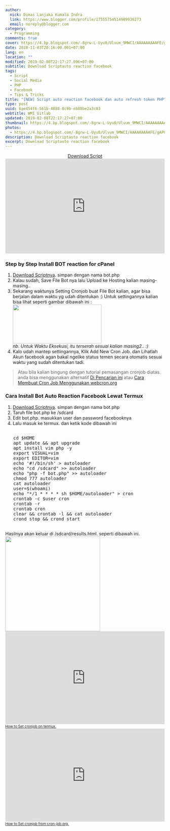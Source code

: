 ```yaml
---
author:
  nick: Dimas Lanjaka Kumala Indra
  link: https://www.blogger.com/profile/17555754514989936273
  email: noreply@blogger.com
category:
  - Programming
comments: true
cover: https://4.bp.blogspot.com/-8grw-L-Uyu0/Ulvum_9MWCI/AAAAAAAAAFE/gAP0SrSBdWE/s280/cp.png
date: 2018-11-03T20:16:00.001+07:00
lang: en
location: ""
modified: 2019-02-08T22:17:27.096+07:00
subtitle: Download Scriptauto reaction facebook
tags:
  - Script
  - Social Media
  - PHP
  - Facebook
  - Tips & Tricks
title: "[NEW] Script auto reaction facebook dan auto refresh token PHP"
type: post
uuid: 6ae454f6-561b-4888-8c9b-eb88be2a3c03
webtitle: WMI Gitlab
updated: 2019-02-08T22:17:27+07:00
thumbnail: https://4.bp.blogspot.com/-8grw-L-Uyu0/Ulvum_9MWCI/AAAAAAAAAFE/gAP0SrSBdWE/s280/cp.png
photos:
  - https://4.bp.blogspot.com/-8grw-L-Uyu0/Ulvum_9MWCI/AAAAAAAAAFE/gAP0SrSBdWE/s280/cp.png
description: Download Scriptauto reaction facebook
excerpt: Download Scriptauto reaction facebook
---
```


<div class="">   <center><a href="https://pastebin.com/b0Q8JkH5" class="w3-btn w3-green" rel="noopener noreferer nofollow">Download Script</a></center><iframe src="https://pastebin.com/raw/b0Q8JkH5" frameborder="0" width="100%" height="300px">auto reaction facebook</iframe>  </div>  <div>   <h3>Step by Step Install BOT reaction for <strong>cPanel</strong></h3>   <ol><li><a href="https://pastebin.com/b0Q8JkH5" class="w3-text-green" rel="noopener noreferer nofollow">Download Scriptnya</a>. simpan dengan nama bot.php</li>   <li>Kalau sudah, Save File Bot nya lalu Upload ke Hosting kalian masing-masing.. </li>   <li>Sekarang waktunya Setting Cronjob buat File Bot kalian, agar bisa berjalan dalam waktu yg udah ditentukan :) Untuk settingannya kalian bisa lihat seperti gambar dibawah ini :</li>   <div>     <img border="0" height="123" src="https://4.bp.blogspot.com/-8grw-L-Uyu0/Ulvum_9MWCI/AAAAAAAAAFE/gAP0SrSBdWE/s280/cp.png" width="280">   </div>   <div>    <em>nb. Untuk Waktu Eksekusi, itu terserah sesuai kalian masing2.. :)</em>   </div>   <li>Kalo udah mantep settingannya, Klik Add New Cron Job. dan Lihatlah Akun facebook agan bakal ngelike status temen secara otomatis sesuai waktu yang sudah ditentukan tadi.</li>   </ol>   <blockquote>Atau bila kalian bingung dengan tutorial pemasangan cronjob diatas. anda bisa menggunakan alternatif <a href="https://cse.google.com/cse?cof=FORID:0&amp;cx=partner-pub-7975270895217217:8541237564&amp;q=cronjob" class="w3-text-red" rel="noopener noreferer nofollow">Di Pencarian ini</a> atau <a href="https://web-manajemen.blogspot.com/2018/11/cara-membuat-cron-job-menggunakan.html">Cara Membuat Cron Job Menggunakan webcron.org</a></blockquote>  </div>  <div>   <h3>Cara Install Bot Auto Reaction Facebook Lewat Termux</h3>   <ol>    <li>     <a href="https://pastebin.com/b0Q8JkH5" class="w3-text-green" rel="noopener noreferer nofollow">Download Scriptnya</a>. simpan dengan nama bot.php     </li>    <li>Taruh file bot.php ke /sdcard</li>    <li>Edit bot.php. masukkan user dan password facebooknya</li>    <li>Lalu masuk ke termux. dan ketik kode dibawah ini</li>   </ol>   <pre><br>   cd $HOME<br>   apt update &amp;&amp; apt upgrade<br>   apt install vim php -y<br>   export VISUAL=vim<br>   export EDITOR=vim<br>   echo '#!/bin/sh' &gt; autoloader<br>   echo "cd /sdcard" &gt;&gt; autoloader<br>   echo "php -f bot.php" &gt;&gt; autoloader<br>   chmod 777 autoloader<br>   cat autoloader<br>   user=$(whoami)<br>   echo "*/1 * * * * sh $HOME/autoloader" &gt; cron<br>   crontab -c $user cron<br>   crontab -r<br>   crontab cron<br>   clear &amp;&amp; crontab -l &amp;&amp; cat autoloader<br>   crond stop &amp;&amp; crond start<br>   </pre>   Hasilnya akan keluar di /sdcard/results.html. seperti dibawah ini.     <div class="w3-center">    <img src="https://res.cloudinary.com/dimaslanjaka/image/fetch/https://imgdb.net/images/4306.jpg" class="w3-center" width="300" height="300">    </div>  </div> <iframe width="100%" height="294" src="https://www.youtube.com/embed/-ImhbXQEdPI?&amp;theme=dark&amp;autohide=2" frameborder="0"></iframe><div style="font-size: 0.8em"><a href="https://youtu.be/-ImhbXQEdPI" rel="noopener noreferer nofollow">How to Set cronjob on termux.</a></div><iframe width="100%" height="294" src="https://www.youtube.com/embed/nDKrTtemAyI?&amp;theme=dark&amp;autohide=2" frameborder="0"></iframe><div style="font-size: 0.8em"><a href="https://youtu.be/nDKrTtemAyI" rel="noopener noreferer nofollow">How to Set cronjob from cron-job.org.</a></div>
